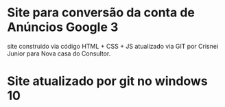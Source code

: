 <h1>Site para conversão da conta de Anúncios Google 3</h1>
site construido via código HTML + CSS + JS 
atualizado via GIT por Crisnei Junior para Nova casa do Consultor.
<h1>Site atualizado por git no windows 10</h1>
